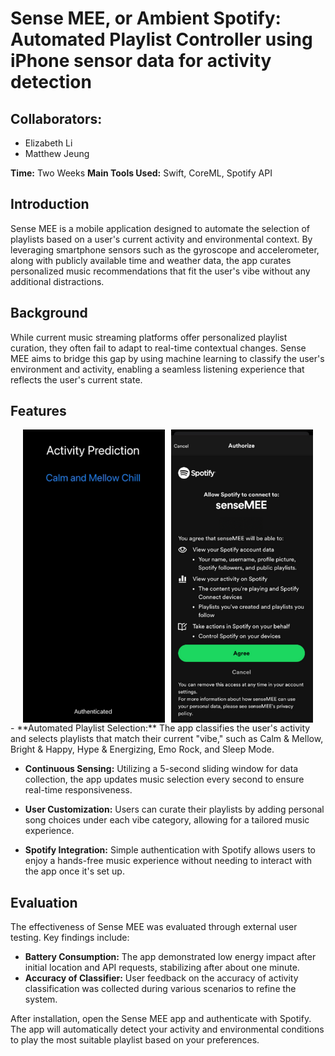 # Sense MEE, or Ambient Spotify: Automated Playlist Controller using iPhone sensor data for activity detection

## Collaborators: 
- Elizabeth Li
- Matthew Jeung

**Time:** Two Weeks
**Main Tools Used:** Swift, CoreML, Spotify API


## Introduction

Sense MEE is a mobile application designed to automate the selection of playlists based on a user's current activity and environmental context. By leveraging smartphone sensors such as the gyroscope and accelerometer, along with publicly available time and weather data, the app curates personalized music recommendations that fit the user's vibe without any additional distractions.

## Background
While current music streaming platforms offer personalized playlist curation, they often fail to adapt to real-time contextual changes. Sense MEE aims to bridge this gap by using machine learning to classify the user's environment and activity, enabling a seamless listening experience that reflects the user's current state.

## Features

<div style="display: flex; justify-content: center;">

<img src="images/home_screen.png" alt="Home Screen" style="width: 45%; margin-right: 10px;">
<img src="images/home_screen1.png" alt="Spotify Integration" style="width: 45%;">

</div>
- **Automated Playlist Selection:** The app classifies the user's activity and selects playlists that match their current "vibe," such as Calm & Mellow, Bright & Happy, Hype & Energizing, Emo Rock, and Sleep Mode.

- **Continuous Sensing:** Utilizing a 5-second sliding window for data collection, the app updates music selection every second to ensure real-time responsiveness.

- **User Customization:** Users can curate their playlists by adding personal song choices under each vibe category, allowing for a tailored music experience.

- **Spotify Integration:** Simple authentication with Spotify allows users to enjoy a hands-free music experience without needing to interact with the app once it's set up.

## Evaluation

The effectiveness of Sense MEE was evaluated through external user testing. Key findings include:

- **Battery Consumption:** The app demonstrated low energy impact after initial location and API requests, stabilizing after about one minute.
- **Accuracy of Classifier:** User feedback on the accuracy of activity classification was collected during various scenarios to refine the system.

After installation, open the Sense MEE app and authenticate with Spotify. The app will automatically detect your activity and environmental conditions to play the most suitable playlist based on your preferences.

